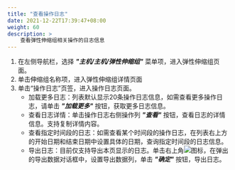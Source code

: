 ```yaml
---
title: "查看操作日志"
date: 2021-12-22T17:39:47+08:00
weight: 60
description: >
    查看弹性伸缩组相关操作的日志信息
---
```


1. 在左侧导航栏，选择 **_"主机/主机/弹性伸缩组"_** 菜单项，进入弹性伸缩组页面。
2. 单击伸缩组名称项，进入弹性伸缩组详情页面
2. 单击“操作日志”页签，进入操作日志页面。
    - 加载更多日志：列表默认显示20条操作日志信息，如需查看更多操作日志，请单击 **_"加载更多"_** 按钮，获取更多日志信息。
    - 查看日志详情：单击操作日志右侧操作列 **_"查看"_** 按钮，查看日志的详情信息。支持复制详情内容。
    - 查看指定时间段的日志：如需查看某个时间段的操作日志，在列表右上方的开始日期和结束日期中设置具体的日期，查询指定时间段的日志信息。
    - 导出日志：目前仅支持导出本页显示的日志。单击右上角![](../../../../images/download.png)图标，在弹出的导出数据对话框中，设置导出数据列，单击 **_"确定"_** 按钮，导出日志。